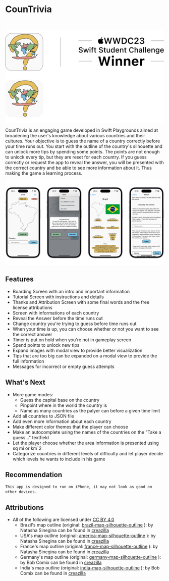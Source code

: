 <h1> CounTrivia
</h1>

<br/>

<p align="center">
  <img align="center" src="Resources/full-frame_lightmode.png#gh-light-mode-only" width=570px>
  <img align="center" src="Resources/full-frame_darkmode.png#gh-dark-mode-only" width=570px>
</p>

CounTrivia is an engaging game developed in Swift Playgrounds aimed at broadening the user's knowledge about various countries and their cultures. Your objective is to guess the name of a country correctly before your time runs out. You start with the outline of the country's silhouette and can unlock more tips by spending some points. The points are not enough to unlock every tip, but they are reset for each country. If you guess correctly or request the app to reveal the answer, you will be presented with the correct country and be able to see more information about it. Thus making the game a learning process.

![](Resources/screens.png)

## Features

*   Boarding Screen with an intro and important information
*   Tutorial Screen with instructions and details
*   Thanks and Attribution Screen with some final words and the free license attributions
*   Screen with informations of each country
*   Reveal the Answer before the time runs out
*   Change country you're trying to guess before time runs out
*   When your time is up, you can choose whether or not you want to see the correct answer
*   Timer is put on hold when you're not in gameplay screen
*   Spend points to unlock new tips
*   Expand images with modal view to provide better visualization
*   Tips that are too big can be expanded on a modal view to provide the full information
*   Messages for incorrect or empty guess attempts

## What's Next

*   More game modes:
    *   Guess the capital base on the country
    *   Pinpoint where in the world the country is
    *   Name as many countries as the palyer can before a given time limit
*   Add all countries to JSON file
*   Add even more information about each country
*   Make different color themes that the player can choose
*   Make an autocomplete using the names of the countries on the "Take a guess..." textfield
*   Let the player choose whether the area information is presented using sq mi or kmˆ2
*   Categorize countries in different levels of difficulty and let player decide which levels he wants to include in his game


## Recommendation

    This app is designed to run on iPhone, it may not look as good on other devices.

## Attributions

*   All of the following are licensed under [CC BY 4.0](https://creativecommons.org/licenses/by/4.0/deed.en)
    * Brazil's map outline (original: [brazil-map-silhouette-outline](https://creazilla.com/nodes/2818-mapa-do-brasil-silhueta) ): by Natasha Sinegina can be found in
    [creazilla](https://creazilla.com)
    * USA's map outline (original: [america-map-silhouette-outline](https://creazilla.com/nodes/2996-mapa-da-america-silhueta) ): by Natasha Sinegina can be found in
    [creazilla](https://creazilla.com)
    * France's map outline (original: [france-map-silhouette-outline](https://creazilla.com/nodes/2433-mapa-da-franca-silhueta) ): by Natasha Sinegina can be found in
    [creazilla](https://creazilla.com)
    * Germany's map outline (original: [germany-map-silhouette-outline](https://creazilla.com/nodes/2246-mapa-da-india-silhueta) ): by Bob Comix can be found in
    [creazilla](https://creazilla.com)
    * India's map outline (original: [india-map-silhouette-outline](https://creazilla.com/nodes/2401-mapa-da-alemanha-silhueta) ): by Bob Comix can be found in
    [creazilla](https://creazilla.com)
